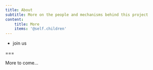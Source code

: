 ```yaml
---
title: About
subtitle: More on the people and mechanisms behind this project
content:
    title: More
    items: '@self.children'
---
```


- join us

===

More to come...
